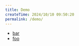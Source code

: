 ```yaml
---
title: Demo
createTime: 2024/10/10 09:50:20
permalink: /demo/
---
```


- [bar](./bar.md)
- [foo](./foo.md)
